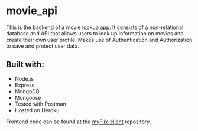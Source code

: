 # movie_api

This is the backend of a movie lookup app. 
It consists of a non-relational database and API that allows users to look up information on movies and create their own user profile.
Makes use of Authentication and Authorization to save and protect user data.

## Built with:

* Node.js
* Express
* MongoDB
* Mongoose
* Tested with Postman
* Hosted on Heroku

Frontend code can be found at the [myFlix-client](https://github.com/mrumiker/myFlix-client) repository.
